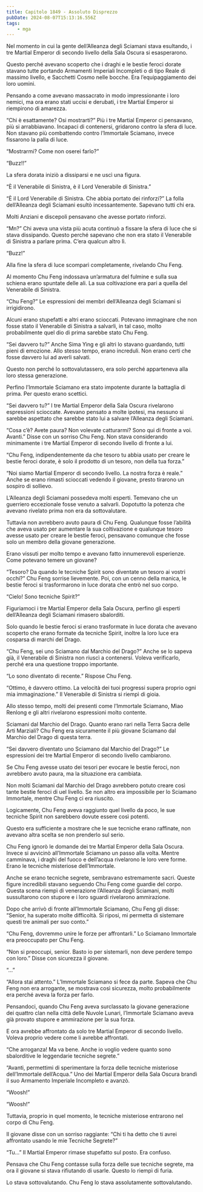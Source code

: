 ```yaml
---
title: Capitolo 1849 - Assoluto Disprezzo
pubDate: 2024-08-07T15:13:16.556Z
tags:
    - mga
---
```



Nel momento in cui la gente dell’Alleanza degli Sciamani stava esultando, i tre Martial Emperor di secondo livello della Sala Oscura si esasperarono.


Questo perché avevano scoperto che i draghi e le bestie feroci dorate stavano tutte portando Armamenti Imperiali Incompleti o di tipo Reale di massimo livello, e Sacchetti Cosmo nelle bocche. Era l’equipaggiamento dei loro uomini.


Pensando a come avevano massacrato in modo impressionante i loro nemici, ma ora erano stati uccisi e derubati, i tre Martial Emperor si riempirono di amarezza.


“Chi è esattamente? Osi mostrarti?” Più i tre Martial Emperor ci pensavano, più si arrabbiavano. Incapaci di contenersi, gridarono contro la sfera di luce. Non stavano più combattendo contro l’Immortale Sciamano, invece fissarono la palla di luce.

“Mostrarmi? Come non oserei farlo?”


“Buzz!!”


La sfera dorata iniziò a dissiparsi e ne uscì una figura.


“È il Venerabile di Sinistra, è il Lord Venerabile di Sinistra.”


“È il Lord Venerabile di Sinistra. Che abbia portato dei rinforzi?” La folla dell’Alleanza degli Sciamani esultò incessantemente. Sapevano tutti chi era.


Molti Anziani e discepoli pensavano che avesse portato rinforzi.

“Mn?” Chi aveva una vista più acuta continuò a fissare la sfera di luce che si stava dissipando. Questo perché sapevano che non era stato il Venerabile di Sinistra a parlare prima. C’era qualcun altro lì.

“Buzz!”


Alla fine la sfera di luce scomparì completamente, rivelando Chu Feng.


Al momento Chu Feng indossava un’armatura del fulmine e sulla sua schiena erano spuntate delle ali. La sua coltivazione era pari a quella del Venerabile di Sinistra.


“Chu Feng?” Le espressioni dei membri dell’Alleanza degli Sciamani si irrigidirono. 


Alcuni erano stupefatti e altri erano scioccati. Potevano immaginare che non fosse stato il Venerabile di Sinistra a salvarli, in tal caso, molto probabilmente quel dio di prima sarebbe stato Chu Feng.

“Sei davvero tu?” Anche Sima Ying e gli altri lo stavano guardando, tutti pieni di emozione. Allo stesso tempo, erano increduli. Non erano certi che fosse davvero lui ad averli salvati.


Questo non perché lo sottovalutassero, era solo perché apparteneva alla loro stessa generazione.


Perfino l’Immortale Sciamano era stato impotente durante la battaglia di prima. Per questo erano scettici.


“Sei davvero tu?” I tre Martial Emperor della Sala Oscura rivelarono espressioni scioccate. Avevano pensato a molte ipotesi, ma nessuno si sarebbe aspettato che sarebbe stato lui a salvare l’Alleanza degli Sciamani.

“Cosa c’è? Avete paura? Non volevate catturarmi? Sono qui di fronte a voi. Avanti.” Disse con un sorriso Chu Feng. Non stava considerando minimamente i tre Martial Emperor di secondo livello di fronte a lui.


“Chu Feng, indipendentemente da che tesoro tu abbia usato per creare le bestie feroci dorate, è solo il prodotto di un tesoro, non della tua forza.”

“Noi siamo Martial Emperor di secondo livello. La nostra forza è reale.” Anche se erano rimasti scioccati vedendo il giovane, presto tirarono un sospiro di sollievo.


L’Alleanza degli Sciamani possedeva molti esperti. Temevano che un guerriero eccezionale fosse venuto a salvarli. Dopotutto la potenza che avevano rivelato prima non era da sottovalutare.


Tuttavia non avrebbero avuto paura di Chu Feng. Qualunque fosse l’abilità che aveva usato per aumentare la sua coltivazione e qualunque tesoro avesse usato per creare le bestie feroci, pensavano comunque che fosse solo un membro della giovane generazione.

Erano vissuti per molto tempo e avevano fatto innumerevoli esperienze. Come potevano temere un giovane?

“Tesoro? Da quando le tecniche Spirit sono diventate un tesoro ai vostri occhi?” Chu Feng sorrise lievemente. Poi, con un cenno della manica, le bestie feroci si trasformarono in luce dorata che entrò nel suo corpo.

“Cielo! Sono tecniche Spirit?”


Figuriamoci i tre Martial Emperor della Sala Oscura, perfino gli esperti dell’Alleanza degli Sciamani rimasero sbalorditi.


Solo quando le bestie feroci si erano trasformate in luce dorata che avevano scoperto che erano formate da tecniche Spirit, inoltre la loro luce era cosparsa di marchi del Drago.

“Chu Feng, sei uno Sciamano dal Marchio del Drago?” Anche se lo sapeva già, il Venerabile di Sinistra non riuscì a contenersi. Voleva verificarlo, perché era una questione troppo importante.

“Lo sono diventato di recente.” Rispose Chu Feng.

“Ottimo, è davvero ottimo. La velocità dei tuoi progressi supera proprio ogni mia immaginazione.” Il Venerabile di Sinistra si riempì di gioia.

Allo stesso tempo, molti dei presenti come l’Immortale Sciamano, Miao Renlong e gli altri rivelarono espressioni molto contente.


Sciamani dal Marchio del Drago. Quanto erano rari nella Terra Sacra delle Arti Marziali? Chu Feng era sicuramente il più giovane Sciamano dal Marchio del Drago di questa terra.


“Sei davvero diventato uno Sciamano dal Marchio del Drago?” Le espressioni dei tre Martial Emperor di secondo livello cambiarono.

Se Chu Feng avesse usato dei tesori per evocare le bestie feroci, non avrebbero avuto paura, ma la situazione era cambiata.


Non molti Sciamani dal Marchio del Drago avrebbero potuto creare così tante bestie feroci di uel livello. Se non altro era impossibile per lo Sciamano Immortale, mentre Chu Feng ci era riuscito.


Logicamente, Chu Feng aveva raggiunto quel livello da poco, le sue tecniche Spirit non sarebbero dovute essere così potenti.


Questo era sufficiente a mostrare che le sue tecniche erano raffinate, non avevano altra scelta se non prenderlo sul serio.


Chu Feng ignorò le domande dei tre Martial Emperor della Sala Oscura. Invece si avvicinò all’Immortale Sciamano un passo alla volta. Mentre camminava, i draghi del fuoco e dell’acqua rivelarono le loro vere forme. Erano le tecniche misteriose dell’Immortale.


Anche se erano tecniche segrete, sembravano estremamente sacri. Queste figure incredibili stavano seguendo Chu Feng come guardie del corpo. Questa scena riempì di venerazione l’Alleanza degli Sciamani, molti sussultarono con stupore e i loro sguardi rivelarono ammirazione.


Dopo che arrivò di fronte all’Immortale Sciamano, Chu Feng gli disse: “Senior, ha superato molte difficoltà. Si riposi, mi permetta di sistemare questi tre animali per suo conto.”


“Chu Feng, dovremmo unire le forze per affrontarli.” Lo Sciamano Immortale era preoccupato per Chu Feng.

“Non si preoccupi, senior. Basto io per sistemarli, non deve perdere tempo con loro.” Disse con sicurezza il giovane.


“...”


“Allora stai attento.” L’Immortale Sciamano si fece da parte. Sapeva che Chu Feng non era arrogante, se mostrava così sicurezza, molto probabilmente era perché aveva la forza per farlo.


Pensandoci, quando Chu Feng aveva surclassato la giovane generazione dei quattro clan nella città delle Nuvole Lunari, l’Immortale Sciamano aveva già provato stupore e ammirazione per la sua forza.


E ora avrebbe affrontato da solo tre Martial Emperor di secondo livello. Voleva proprio vedere come li avrebbe affrontati.


“Che arroganza! Ma va bene. Anche io voglio vedere quanto sono sbalorditive le leggendarie tecniche segrete.”

“Avanti, permettimi di sperimentare la forza delle tecniche misteriose dell’Immortale dell’Acqua.” Uno dei Martial Emperor della Sala Oscura brandì il suo Armamento Imperiale Incompleto e avanzò.


“Woosh!”


“Woosh!”


Tuttavia, proprio in quel momento, le tecniche misteriose entrarono nel corpo di Chu Feng.


Il giovane disse con un sorriso raggiante: “Chi ti ha detto che ti avrei affrontato usando le mie Tecniche Segrete?”

“Tu…” Il Martial Emperor rimase stupefatto sul posto. Era confuso.


Pensava che Chu Feng contasse sulla forza delle sue tecniche segrete, ma ora il giovane si stava rifiutando di usarle. Questo lo riempì di furia.


Lo stava sottovalutando. Chu Feng lo stava assolutamente sottovalutando.


